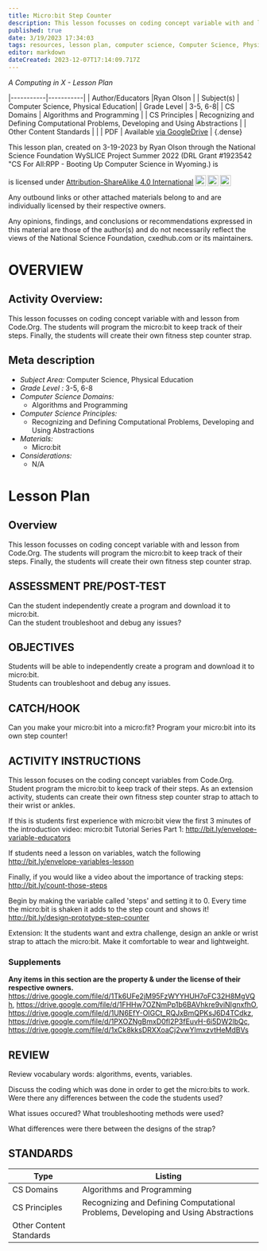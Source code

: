 ```yaml
---
title: Micro:bit Step Counter
description: This lesson focusses on coding concept variable with and lesson from Code.Org.  The students will program the micro:bit to keep track of their steps.  Finally, the students will create their own fitness step counter strap.
published: true
date: 3/19/2023 17:34:03
tags: resources, lesson plan, computer science, Computer Science, Physical Education 
editor: markdown
dateCreated: 2023-12-07T17:14:09.717Z
---
```

*A Computing in X - Lesson Plan*

|-----------|-----------|
| Author/Educators |Ryan Olson |
| Subject(s) | Computer Science, Physical Education|
| Grade Level | 3-5, 6-8|
| CS Domains | Algorithms and Programming |
| CS Principles | Recognizing and Defining Computational Problems, Developing and Using Abstractions |
| Other Content Standards |  | 
| PDF | Available [via GoogleDrive](https://drive.google.com/open?id=1Bp7l7oCv7CxqOgZb1WDGETV6gBRxCspb) |
{.dense}






This lesson plan, created on 3-19-2023 by Ryan Olson through the National Science Foundation WySLICE Project Summer 2022 (DRL Grant #1923542 "CS For All:RPP - Booting Up Computer Science in Wyoming.) is  <p xmlns:cc="http://creativecommons.org/ns#" >  is licensed under <a href="http://creativecommons.org/licenses/by-sa/4.0/?ref=chooser-v1" target="_blank" rel="license noopener noreferrer" style="display:inline-block;">Attribution-ShareAlike 4.0 International<img style="height:22px!important;margin-left:3px;vertical-align:text-bottom;" src="https://mirrors.creativecommons.org/presskit/icons/cc.svg?ref=chooser-v1"><img style="height:22px!important;margin-left:3px;vertical-align:text-bottom;" src="https://mirrors.creativecommons.org/presskit/icons/by.svg?ref=chooser-v1"><img style="height:22px!important;margin-left:3px;vertical-align:text-bottom;" src="https://mirrors.creativecommons.org/presskit/icons/sa.svg?ref=chooser-v1"></a></p>


Any outbound links or other attached materials belong to and are individually licensed by their respective owners. 


Any opinions, findings, and conclusions or recommendations expressed in this material are those of the author(s) and do not necessarily reflect the views of the National Science Foundation, cxedhub.com or its maintainers.


# OVERVIEW
## Activity Overview:  
This lesson focusses on coding concept variable with and lesson from Code.Org.  The students will program the micro:bit to keep track of their steps.  Finally, the students will create their own fitness step counter strap.
## Meta description
+ *Subject Area:* Computer Science, Physical Education 
+ *Grade Level :* 3-5, 6-8 
+ *Computer Science Domains:*
   + Algorithms and Programming
+ *Computer Science Principles:*
   + Recognizing and Defining Computational Problems, Developing and Using Abstractions
+ *Materials:* 
   + Micro:bit
+ *Considerations:*
   + N/A


# Lesson Plan
## Overview
This lesson focusses on coding concept variable with and lesson from Code.Org.  The students will program the micro:bit to keep track of their steps.  Finally, the students will create their own fitness step counter strap.
## ASSESSMENT PRE/POST-TEST
Can the student independently create a program and download it to micro:bit.  
Can the student troubleshoot and debug any issues?
## OBJECTIVES
Students will be able to independently create a program and download it to micro:bit.   
Students can troubleshoot and debug any issues.


## CATCH/HOOK
Can you make your micro:bit into a micro:fit?  Program your micro:bit into its own step counter!


## ACTIVITY INSTRUCTIONS
This lesson focuses on the coding concept variables from Code.Org.  Student program the micro:bit to keep track of their steps.  As an extension activity, students can create their own fitness step counter strap to attach to their wrist or ankles.


If this is students first experience with micro:bit view the first 3 minutes of the 
introduction video: micro:bit Tutorial Series Part 1:
http://bit.ly/envelope-variable-educators


If students need a lesson on variables, watch the following
http://bit.ly/envelope-variables-lesson


Finally, if you would like a video about the importance of tracking steps:
http://bit.ly/count-those-steps


Begin by making the variable called 'steps' and setting it to 0.  Every time the micro:bit is shaken it adds to the step count and shows it!
http://bit.ly/design-prototype-step-counter


Extension:  It the students want and extra challenge, design an ankle or wrist strap to attach the micro:bit.  Make it comfortable to wear and lightweight.


### Supplements
**Any items in this section are the property & under the license of their respective owners.**
https://drive.google.com/file/d/1Tk6UFe2jM95FzWYYHUH7oFC32H8MgVQh, https://drive.google.com/file/d/1FHHw7OZNmPp1b6BAVhkre9viNIgnxfhO, https://drive.google.com/file/d/1UN6EfY-OIGCt_RQJxBmQPKsJ6D4TCdkz, https://drive.google.com/file/d/1PXOZNgBmxD0fl2P3fEuvH-6i5DW2lbQc, https://drive.google.com/file/d/1xCk8kksDRXXoaCj2vwYlmxzvtHeMdBVs




## REVIEW
Review vocabulary words: algorithms, events, variables.


Discuss the coding which was done in order to get the micro:bits to work.  Were there any differences between the code the students used?


What issues occured?  What troubleshooting methods were used?  


What differences were there between the designs of the strap?
## STANDARDS        
| Type | Listing | 
|-----------|-----------|
| CS Domains  | Algorithms and Programming|
| CS Principles   | Recognizing and Defining Computational Problems, Developing and Using Abstractions|
| Other Content Standards |   |